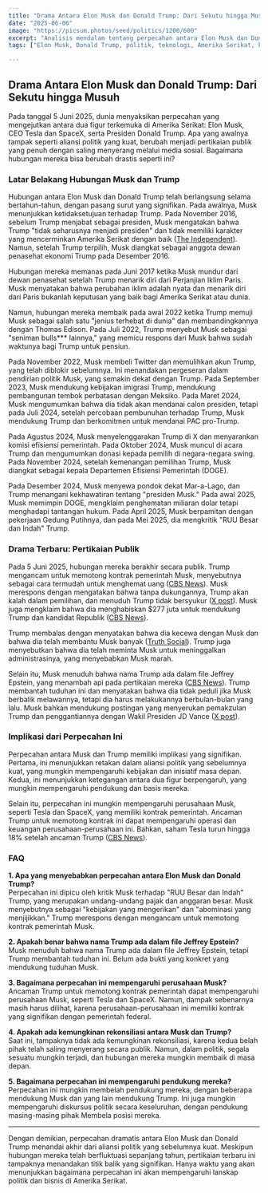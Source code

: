 ```yaml
---
title: "Drama Antara Elon Musk dan Donald Trump: Dari Sekutu hingga Musuh"  
date: "2025-06-06"  
image: "https://picsum.photos/seed/politics/1200/600"  
excerpt: "Analisis mendalam tentang perpecahan antara Elon Musk dan Donald Trump, dari sekutu politik hingga pertikaian publik."  
tags: ["Elon Musk, Donald Trump, politik, teknologi, Amerika Serikat, kontroversi"]

---
```


## Drama Antara Elon Musk dan Donald Trump: Dari Sekutu hingga Musuh

Pada tanggal 5 Juni 2025, dunia menyaksikan perpecahan yang mengejutkan antara dua figur terkemuka di Amerika Serikat: Elon Musk, CEO Tesla dan SpaceX, serta Presiden Donald Trump. Apa yang awalnya tampak seperti aliansi politik yang kuat, berubah menjadi pertikaian publik yang penuh dengan saling menyerang melalui media sosial. Bagaimana hubungan mereka bisa berubah drastis seperti ini?

### Latar Belakang Hubungan Musk dan Trump

Hubungan antara Elon Musk dan Donald Trump telah berlangsung selama bertahun-tahun, dengan pasang surut yang signifikan. Pada awalnya, Musk menunjukkan ketidaksetujuan terhadap Trump. Pada November 2016, sebelum Trump menjabat sebagai presiden, Musk mengatakan bahwa Trump "tidak seharusnya menjadi presiden" dan tidak memiliki karakter yang mencerminkan Amerika Serikat dengan baik ([The Independent](https://www.independent.co.uk/news/world/americas/us-politics/trump-musk-fight-timeline-history-b2764781.html)). Namun, setelah Trump terpilih, Musk diangkat sebagai anggota dewan penasehat ekonomi Trump pada Desember 2016.

Hubungan mereka memanas pada Juni 2017 ketika Musk mundur dari dewan penasehat setelah Trump menarik diri dari Perjanjian Iklim Paris. Musk menyatakan bahwa perubahan iklim adalah nyata dan menarik diri dari Paris bukanlah keputusan yang baik bagi Amerika Serikat atau dunia.

Namun, hubungan mereka membaik pada awal 2022 ketika Trump memuji Musk sebagai salah satu "jenius terhebat di dunia" dan membandingkannya dengan Thomas Edison. Pada Juli 2022, Trump menyebut Musk sebagai "seniman bulls*** lainnya," yang memicu respons dari Musk bahwa sudah waktunya bagi Trump untuk pensiun.

Pada November 2022, Musk membeli Twitter dan memulihkan akun Trump, yang telah diblokir sebelumnya. Ini menandakan pergeseran dalam pendirian politik Musk, yang semakin dekat dengan Trump. Pada September 2023, Musk mendukung kebijakan imigrasi Trump, mendukung pembangunan tembok perbatasan dengan Meksiko. Pada Maret 2024, Musk mengumumkan bahwa dia tidak akan mendanai calon presiden, tetapi pada Juli 2024, setelah percobaan pembunuhan terhadap Trump, Musk mendukung Trump dan berkomitmen untuk mendanai PAC pro-Trump.

Pada Agustus 2024, Musk menyelenggarakan Trump di X dan menyarankan komisi efisiensi pemerintah. Pada Oktober 2024, Musk muncul di acara Trump dan mengumumkan donasi kepada pemilih di negara-negara swing. Pada November 2024, setelah kemenangan pemilihan Trump, Musk diangkat sebagai kepala Departemen Efisiensi Pemerintah (DOGE).

Pada Desember 2024, Musk menyewa pondok dekat Mar-a-Lago, dan Trump menangani kekhawatiran tentang "presiden Musk." Pada awal 2025, Musk memimpin DOGE, mengklaim penghematan miliaran dolar tetapi menghadapi tantangan hukum. Pada April 2025, Musk berpamitan dengan pekerjaan Gedung Putihnya, dan pada Mei 2025, dia mengkritik "RUU Besar dan Indah" Trump.

### Drama Terbaru: Pertikaian Publik

Pada 5 Juni 2025, hubungan mereka berakhir secara publik. Trump mengancam untuk memotong kontrak pemerintah Musk, menyebutnya sebagai cara termudah untuk menghemat uang ([CBS News](https://www.cbsnews.com/news/trump-german-chancellor-merz-meeting-white-house-today-2025-06-05/)). Musk merespons dengan mengatakan bahwa tanpa dukungannya, Trump akan kalah dalam pemilihan, dan menuduh Trump tidak bersyukur ([X post](https://x.com/elonmusk/status/1930703865801810022)). Musk juga mengklaim bahwa dia menghabiskan $277 juta untuk mendukung Trump dan kandidat Republik ([CBS News](https://www.cbsnews.com/news/elon-musk-277-million-trump-republican-candidates-donations/)).

Trump membalas dengan menyatakan bahwa dia kecewa dengan Musk dan bahwa dia telah membantu Musk banyak ([Truth Social](https://truthsocial.com/@realDonaldTrump/posts/114632555927229642)). Trump juga menyebutkan bahwa dia telah meminta Musk untuk meninggalkan administrasinya, yang menyebabkan Musk marah.

Selain itu, Musk menuduh bahwa nama Trump ada dalam file Jeffrey Epstein, yang menambah api pada pertikaian mereka ([CBS News](https://www.cbsnews.com/news/trump-german-chancellor-merz-meeting-white-house-today-2025-06-05/)). Trump membantah tuduhan ini dan menyatakan bahwa dia tidak peduli jika Musk berbalik melawannya, tetapi dia harus melakukannya berbulan-bulan yang lalu. Musk bahkan mendukung postingan yang menyerukan pemakzulan Trump dan penggantiannya dengan Wakil Presiden JD Vance ([X post](https://x.com/elonmusk/status/1930719235770359903)).

### Implikasi dari Perpecahan Ini

Perpecahan antara Musk dan Trump memiliki implikasi yang signifikan. Pertama, ini menunjukkan retakan dalam aliansi politik yang sebelumnya kuat, yang mungkin mempengaruhi kebijakan dan inisiatif masa depan. Kedua, ini menunjukkan ketegangan antara dua figur berpengaruh, yang mungkin mempengaruhi pendukung dan basis mereka.

Selain itu, perpecahan ini mungkin mempengaruhi perusahaan Musk, seperti Tesla dan SpaceX, yang memiliki kontrak pemerintah. Ancaman Trump untuk memotong kontrak ini dapat mempengaruhi operasi dan keuangan perusahaan-perusahaan ini. Bahkan, saham Tesla turun hingga 18% setelah ancaman Trump ([CBS News](https://www.cbsnews.com/news/elon-musk-trump-tesla-shares-down-truth-social-fallout/)).

### FAQ

**1. Apa yang menyebabkan perpecahan antara Elon Musk dan Donald Trump?**  
Perpecahan ini dipicu oleh kritik Musk terhadap "RUU Besar dan Indah" Trump, yang merupakan undang-undang pajak dan anggaran besar. Musk menyebutnya sebagai "kebijakan yang mengerikan" dan "abominasi yang menjijikkan." Trump merespons dengan mengancam untuk memotong kontrak pemerintah Musk.

**2. Apakah benar bahwa nama Trump ada dalam file Jeffrey Epstein?**  
Musk menuduh bahwa nama Trump ada dalam file Jeffrey Epstein, tetapi Trump membantah tuduhan ini. Belum ada bukti yang konkret yang mendukung tuduhan Musk.

**3. Bagaimana perpecahan ini mempengaruhi perusahaan Musk?**  
Ancaman Trump untuk memotong kontrak pemerintah dapat mempengaruhi perusahaan Musk, seperti Tesla dan SpaceX. Namun, dampak sebenarnya masih harus dilihat, karena perusahaan-perusahaan ini memiliki kontrak yang signifikan dengan pemerintah federal.

**4. Apakah ada kemungkinan rekonsiliasi antara Musk dan Trump?**  
Saat ini, tampaknya tidak ada kemungkinan rekonsiliasi, karena kedua belah pihak telah saling menyerang secara publik. Namun, dalam politik, segala sesuatu mungkin terjadi, dan hubungan mereka mungkin membaik di masa depan.

**5. Bagaimana perpecahan ini mempengaruhi pendukung mereka?**  
Perpecahan ini mungkin membelah pendukung mereka, dengan beberapa mendukung Musk dan yang lain mendukung Trump. Ini juga mungkin mempengaruhi diskursus politik secara keseluruhan, dengan pendukung masing-masing pihak Membela posisi mereka.

---

Dengan demikian, perpecahan dramatis antara Elon Musk dan Donald Trump menandai akhir dari aliansi politik yang sebelumnya kuat. Meskipun hubungan mereka telah berfluktuasi sepanjang tahun, pertikaian terbaru ini tampaknya menandakan titik balik yang signifikan. Hanya waktu yang akan menunjukkan bagaimana perpecahan ini akan mempengaruhi lanskap politik dan bisnis di Amerika Serikat.